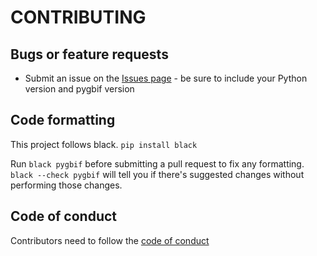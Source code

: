 # CONTRIBUTING #

## Bugs or feature requests

* Submit an issue on the [Issues page](https://github.com/sckott/pygbif/issues) - be sure to include your Python version and pygbif version

## Code formatting

This project follows black. `pip install black`

Run `black pygbif` before submitting a pull request to fix any formatting. `black --check pygbif` will tell you if there's suggested changes without performing those changes.

## Code of conduct

Contributors need to follow the [code of conduct](https://github.com/sckott/pygbif/blob/master/CONDUCT.md)

